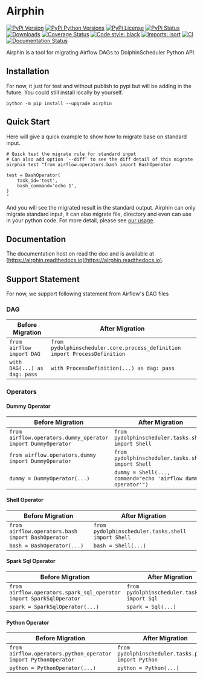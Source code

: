 # Airphin

[![PyPi Version](https://img.shields.io/pypi/v/airphin.svg?style=flat-square&logo=PyPi)](https://pypi.org/project/airphin/)
[![PyPi Python Versions](https://img.shields.io/pypi/pyversions/airphin.svg?style=flat-square&logo=python)](https://pypi.org/project/airphin/)
[![PyPi License](https://img.shields.io/:license-Apache%202-blue.svg?style=flat-square)](https://raw.githubusercontent.com/WhaleOps/airphin/main/LICENSE)
[![PyPi Status](https://img.shields.io/pypi/status/airphin.svg?style=flat-square)](https://pypi.org/project/airphin/)
[![Downloads](https://pepy.tech/badge/airphin/month)](https://pepy.tech/project/airphin)
[![Coverage Status](https://img.shields.io/codecov/c/github/WhaleOps/airphin/main.svg?style=flat-square)](https://codecov.io/github/WhaleOps/airphin?branch=main)
[![Code style: black](https://img.shields.io/badge/code%20style-black-000000.svg?style=flat-square)](https://github.com/psf/black)
[![Imports: isort](https://img.shields.io/badge/%20imports-isort-%231674b1?style=flat-square&labelColor=ef8336)](https://pycqa.github.io/isort)
[![CI](https://github.com/WhaleOps/airphin/actions/workflows/ci.yaml/badge.svg)](https://github.com/WhaleOps/airphin/actions/workflows/ci.yaml)
[![Documentation Status](https://readthedocs.org/projects/airphin/badge/?version=latest)](https://airphin.readthedocs.io/en/latest/?badge=latest)

Airphin is a tool for migrating Airflow DAGs to DolphinScheduler Python API.

## Installation

For now, it just for test and without publish to pypi but will be adding in the future.
You could still install locally by yourself.

```shell
python -m pip install --upgrade airphin
```

## Quick Start

Here will give a quick example to show how to migrate base on standard input.

```shell
# Quick test the migrate rule for standard input
# Can also add option `--diff` to see the diff detail of this migrate
airphin test "from airflow.operators.bash import BashOperator

test = BashOperator(
    task_id='test',
    bash_command='echo 1',
)
"
```

And you will see the migrated result in the standard output. Airphin can only migrate standard input, it can
also migrate file, directory and even can use in your python code. For more detail, please see [our usage](https://airphin.readthedocs.io/en/latest/start.html#usage).

## Documentation

The documentation host on read the doc and is available at [https://airphin.readthedocs.io](https://airphin.readthedocs.io).

## Support Statement

For now, we support following statement from Airflow's DAG files

### DAG

| Before Migration             | After Migration                                                            |
|------------------------------|----------------------------------------------------------------------------|
| `from airflow import DAG`    | `from pydolphinscheduler.core.process_definition import ProcessDefinition` |
| `with DAG(...) as dag: pass` | `with ProcessDefinition(...) as dag: pass`                                 |

### Operators

#### Dummy Operator

| Before Migration                                             | After Migration                                               |
|--------------------------------------------------------------|---------------------------------------------------------------|
| `from airflow.operators.dummy_operator import DummyOperator` | `from pydolphinscheduler.tasks.shell import Shell`            |
| `from airflow.operators.dummy import DummyOperator`          | `from pydolphinscheduler.tasks.shell import Shell`            |
| `dummy = DummyOperator(...)`                                 | `dummy = Shell(..., command="echo 'airflow dummy operator'")` |

#### Shell Operator

| Before Migration                                  | After Migration                                    |
|---------------------------------------------------|----------------------------------------------------|
| `from airflow.operators.bash import BashOperator` | `from pydolphinscheduler.tasks.shell import Shell` |
| `bash = BashOperator(...)`                        | `bash = Shell(...)`                                |

#### Spark Sql Operator

| Before Migration                                                    | After Migration                                |
|---------------------------------------------------------------------|------------------------------------------------|
| `from airflow.operators.spark_sql_operator import SparkSqlOperator` | `from pydolphinscheduler.tasks.sql import Sql` |
| `spark = SparkSqlOperator(...)`                                     | `spark = Sql(...)`                             |

#### Python Operator

| Before Migration                                               | After Migration                                      |
|----------------------------------------------------------------|------------------------------------------------------|
| `from airflow.operators.python_operator import PythonOperator` | `from pydolphinscheduler.tasks.python import Python` |
| `python = PythonOperator(...)`                                 | `python = Python(...)`                               |
